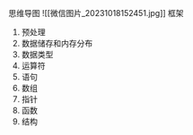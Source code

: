 思维导图
![[微信图片_20231018152451.jpg]]
框架
1. 预处理
2. 数据储存和内存分布
3. 数据类型
4. 运算符
5. 语句
6. 数组
7. 指针
8. 函数
9. 结构